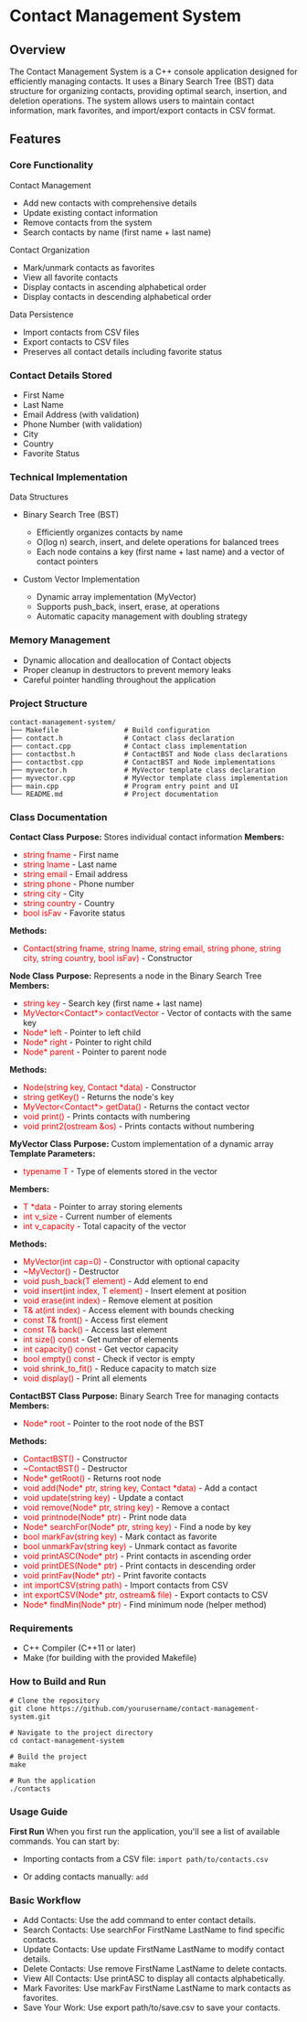 # Contact Management System

## Overview
The Contact Management System is a C++ console application designed for efficiently managing contacts. It uses a Binary Search Tree (BST) data structure for organizing contacts, providing optimal search, insertion, and deletion operations. The system allows users to maintain contact information, mark favorites, and import/export contacts in CSV format.

## Features
### Core Functionality

Contact Management

- Add new contacts with comprehensive details
- Update existing contact information
- Remove contacts from the system
- Search contacts by name (first name + last name)


Contact Organization

- Mark/unmark contacts as favorites
- View all favorite contacts
- Display contacts in ascending alphabetical order
- Display contacts in descending alphabetical order


Data Persistence

- Import contacts from CSV files
- Export contacts to CSV files
- Preserves all contact details including favorite status

### Contact Details Stored

- First Name
- Last Name
- Email Address (with validation)
- Phone Number (with validation)
- City
- Country
- Favorite Status

### Technical Implementation
Data Structures

- Binary Search Tree (BST)

    - Efficiently organizes contacts by name
    - O(log n) search, insert, and delete operations for balanced trees
    - Each node contains a key (first name + last name) and a vector of contact pointers


- Custom Vector Implementation

    - Dynamic array implementation (MyVector)
    - Supports push_back, insert, erase, at operations
    - Automatic capacity management with doubling strategy

### Memory Management

- Dynamic allocation and deallocation of Contact objects
- Proper cleanup in destructors to prevent memory leaks
- Careful pointer handling throughout the application

### Project Structure
```
contact-management-system/
├── Makefile                # Build configuration
├── contact.h               # Contact class declaration
├── contact.cpp             # Contact class implementation
├── contactbst.h            # ContactBST and Node class declarations
├── contactbst.cpp          # ContactBST and Node implementations
├── myvector.h              # MyVector template class declaration
├── myvector.cpp            # MyVector template class implementation
├── main.cpp                # Program entry point and UI
└── README.md               # Project documentation
```
### Class Documentation
__Contact Class__
__Purpose:__ Stores individual contact information
**Members:**

* <span style="color:red">string fname</span> - First name
* <span style="color:red">string lname</span> - Last name
* <span style="color:red">string email</span> - Email address
* <span style="color:red">string phone</span> - Phone number
* <span style="color:red">string city</span> - City
* <span style="color:red">string country</span> - Country
* <span style="color:red">bool isFav</span> - Favorite status

**Methods:**

* <span style="color:red">Contact(string fname, string lname, string email, string phone, string city, string country, bool isFav)</span> - Constructor

**Node Class**
**Purpose:** Represents a node in the Binary Search Tree
**Members:**

* <span style="color:red">string key</span> - Search key (first name + last name)
* <span style="color:red">MyVector<Contact*> contactVector</span> - Vector of contacts with the same key
* <span style="color:red">Node* left</span> - Pointer to left child
* <span style="color:red">Node* right</span> - Pointer to right child
* <span style="color:red">Node* parent</span> - Pointer to parent node

**Methods:**

* <span style="color:red">Node(string key, Contact *data)</span> - Constructor
* <span style="color:red">string getKey()</span> - Returns the node's key
* <span style="color:red">MyVector<Contact*> getData()</span> - Returns the contact vector
* <span style="color:red">void print()</span> - Prints contacts with numbering
* <span style="color:red">void print2(ostream &os)</span> - Prints contacts without numbering

**MyVector Class**
**Purpose:** Custom implementation of a dynamic array
**Template Parameters:**

* <span style="color:red">typename T</span> - Type of elements stored in the vector

**Members:**

* <span style="color:red">T *data</span> - Pointer to array storing elements
* <span style="color:red">int v_size</span> - Current number of elements
* <span style="color:red">int v_capacity</span> - Total capacity of the vector

**Methods:**

* <span style="color:red">MyVector(int cap=0)</span> - Constructor with optional capacity
* <span style="color:red">~MyVector()</span> - Destructor
* <span style="color:red">void push_back(T element)</span> - Add element to end
* <span style="color:red">void insert(int index, T element)</span> - Insert element at position
* <span style="color:red">void erase(int index)</span> - Remove element at position
* <span style="color:red">T& at(int index)</span> - Access element with bounds checking
* <span style="color:red">const T& front()</span> - Access first element
* <span style="color:red">const T& back()</span> - Access last element
* <span style="color:red">int size() const</span> - Get number of elements
* <span style="color:red">int capacity() const</span> - Get vector capacity
* <span style="color:red">bool empty() const</span> - Check if vector is empty
* <span style="color:red">void shrink_to_fit()</span> - Reduce capacity to match size
* <span style="color:red">void display()</span> - Print all elements

**ContactBST Class**
**Purpose:** Binary Search Tree for managing contacts
**Members:**

* <span style="color:red">Node* root</span> - Pointer to the root node of the BST

**Methods:**

* <span style="color:red">ContactBST()</span> - Constructor
* <span style="color:red">~ContactBST()</span> - Destructor
* <span style="color:red">Node* getRoot()</span> - Returns root node
* <span style="color:red">void add(Node* ptr, string key, Contact *data)</span> - Add a contact
* <span style="color:red">void update(string key)</span> - Update a contact
* <span style="color:red">void remove(Node* ptr, string key)</span> - Remove a contact
* <span style="color:red">void printnode(Node* ptr)</span> - Print node data
* <span style="color:red">Node* searchFor(Node* ptr, string key)</span> - Find a node by key
* <span style="color:red">bool markFav(string key)</span> - Mark contact as favorite
* <span style="color:red">bool unmarkFav(string key)</span> - Unmark contact as favorite
* <span style="color:red">void printASC(Node* ptr)</span> - Print contacts in ascending order
* <span style="color:red">void printDES(Node* ptr)</span> - Print contacts in descending order
* <span style="color:red">void printFav(Node* ptr)</span> - Print favorite contacts
* <span style="color:red">int importCSV(string path)</span> - Import contacts from CSV
* <span style="color:red">int exportCSV(Node* ptr, ostream& file)</span> - Export contacts to CSV
* <span style="color:red">Node* findMin(Node* ptr)</span> - Find minimum node (helper method)

### Requirements

* C++ Compiler (C++11 or later)
* Make (for building with the provided Makefile)

### How to Build and Run

```
# Clone the repository
git clone https://github.com/yourusername/contact-management-system.git

# Navigate to the project directory
cd contact-management-system

# Build the project
make

# Run the application
./contacts 
```

### Usage Guide
**First Run**
When you first run the application, you'll see a list of available commands. You can start by:

* Importing contacts from a CSV file:
`import path/to/contacts.csv`

* Or adding contacts manually:
`add`

### Basic Workflow

* Add Contacts: Use the add command to enter contact details.
* Search Contacts: Use searchFor FirstName LastName to find specific contacts.
* Update Contacts: Use update FirstName LastName to modify contact details.
* Delete Contacts: Use remove FirstName LastName to delete contacts.
* View All Contacts: Use printASC to display all contacts alphabetically.
* Mark Favorites: Use markFav FirstName LastName to mark contacts as favorites.
* Save Your Work: Use export path/to/save.csv to save your contacts.